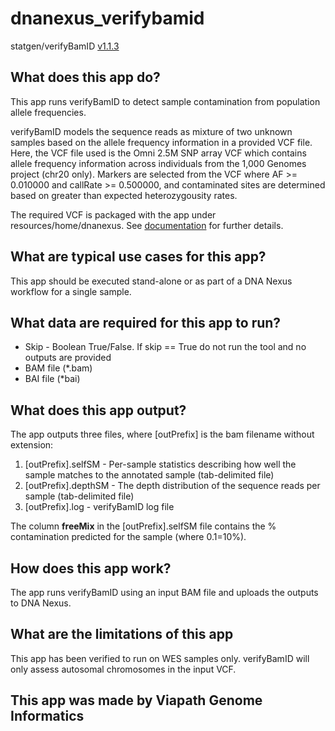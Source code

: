 # dnanexus_verifybamid

statgen/verifyBamID [v1.1.3](https://github.com/statgen/verifyBamID/releases/tag/v1.1.3)

## What does this app do?

This app runs verifyBamID to detect sample contamination from population allele frequencies.

verifyBamID models the sequence reads as mixture of two unknown samples based on the allele frequency information in a provided VCF file. Here, the VCF file used is the Omni 2.5M SNP array VCF which contains allele frequency information across individuals from the 1,000 Genomes project (chr20 only). Markers are selected from the VCF where AF >= 0.010000 and callRate >= 0.500000, and contaminated sites are determined based on greater than expected heterozygousity rates.

The required VCF is packaged with the app under resources/home/dnanexus.
See [documentation](https://genome.sph.umich.edu/wiki/VerifyBamID) for further details.

## What are typical use cases for this app?

This app should be executed stand-alone or as part of a DNA Nexus workflow for a single sample.

## What data are required for this app to run?

* Skip - Boolean True/False. If skip == True do not run the tool and no outputs are provided
* BAM file (*.bam)
* BAI file (*bai)

## What does this app output?

The app outputs three files, where [outPrefix] is the bam filename without extension:

1. [outPrefix].selfSM - Per-sample statistics describing how well the sample matches to the annotated sample (tab-delimited file)
2. [outPrefix].depthSM - The depth distribution of the sequence reads per sample (tab-delimited file)
3. [outPrefix].log - verifyBamID log file

The column **freeMix** in the [outPrefix].selfSM file contains the % contamination predicted for the sample (where 0.1=10%).

## How does this app work?

The app runs verifyBamID using an input BAM file and uploads the outputs to DNA Nexus.

## What are the limitations of this app

This app has been verified to run on WES samples only.
verifyBamID will only assess autosomal chromosomes in the input VCF.

## This app was made by Viapath Genome Informatics
